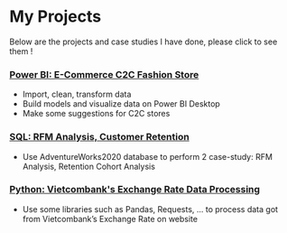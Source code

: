 # My Projects
Below are the projects and case studies I have done, please click to see them !
### [Power BI: E-Commerce C2C Fashion Store](https://github.com/quocanh15702/Ecommere-C2C-Fashion-Store_PowerBI.git)
- Import, clean, transform data
- Build models and visualize data on Power BI Desktop
- Make some suggestions for C2C stores
### [SQL: RFM Analysis, Customer Retention](https://github.com/quocanh15702/AdventureWorks_RFMAnalysis-CustomerRetention.git)
- Use AdventureWorks2020 database to perform 2 case-study: RFM Analysis, Retention Cohort Analysis
### [Python: Vietcombank's Exchange Rate Data Processing](https://github.com/quocanh15702/Python_DataProcessing.git)
- Use some libraries such as Pandas, Requests, ... to process data got from Vietcombank’s Exchange Rate on website
